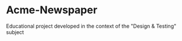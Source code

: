 # Acme-Newspaper
Educational project developed in the context of the "Design &amp; Testing" subject
